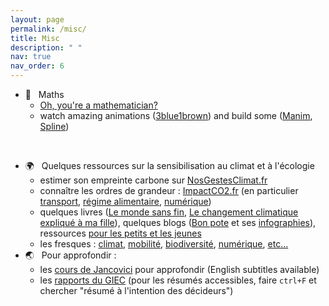 ```yaml
---
layout: page
permalink: /misc/
title: Misc
description: " "
nav: true
nav_order: 6
---
```




- :triangular_ruler: &nbsp; Maths
  - [Oh, you're a mathematician?](https://putitallonred.com/2014/08/11/if-i-reacted-to-other-peoples-careers-the-way-they-react-to-me-becoming-a-mathematician/)
  - watch amazing animations ([3blue1brown](https://www.3blue1brown.com/)) and build some ([Manim](https://github.com/3b1b/manim), [Spline](https://app.spline.design/))

<br>

- :earth_africa: &nbsp; Quelques ressources sur la sensibilisation au climat et à l'écologie
  - estimer son empreinte carbone sur [NosGestesClimat.fr](https://nosgestesclimat.fr/)
  - connaître les ordres de grandeur : [ImpactCO2.fr](https://impactco2.fr/) (en particulier [transport](https://impactco2.fr/transport), [régime alimentaire](https://impactco2.fr/repas), [numérique](https://impactco2.fr/usagenumerique))
  - quelques livres ([Le monde sans fin](https://www.dargaud.com/bd/le-monde-sans-fin-miracle-energetique-et-derive-climatique-bda5378080), [Le changement climatique expliqué à ma fille](https://www.seuil.com/ouvrage/le-changement-climatique-explique-a-ma-fille-jean-marc-jancovici/9782020965972)), quelques blogs ([Bon pote](https://bonpote.com/) et ses [infographies](https://bonpote.com/les-infographies-bon-pote/)), ressources [pour les petits et les jeunes](https://www.greenpeace.fr/ressources-pedagogiques-environnement/)
  - les fresques : [climat](https://fresqueduclimat.org/), [mobilité](https://fresquedelamobilite.org/), [biodiversité](https://www.fresquedelabiodiversite.org/), [numérique](https://www.fresquedunumerique.org/), [etc...](https://wiki.climatefresk.org/?title=Les_fresques_amies)
- :earth_asia: &nbsp; Pour approfondir :
  - les [cours de Jancovici](https://youtube.com/playlist?list=PLMDQXkItOZ4LPwWJkVQf_PWnYHfC5xGFO&si=ukg_VgqOGzRPB0HS) pour approfondir (English subtitles available)
  - les [rapports du GIEC](https://www.ipcc.ch/languages-2/francais/) (pour les résumés accessibles, faire `ctrl+F` et chercher "résumé à l'intention des décideurs")